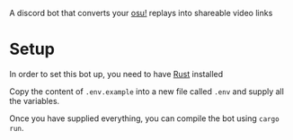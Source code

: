 A discord bot that converts your <a href="https://osu.ppy.sh">osu!</a> replays into shareable video links

# Setup
In order to set this bot up, you need to have [Rust](https://www.rust-lang.org/) installed

Copy the content of `.env.example` into a new file called `.env` and supply all the variables.

Once you have supplied everything, you can compile the bot using `cargo run`.